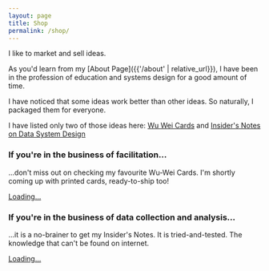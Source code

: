 ```yaml
---
layout: page
title: Shop
permalink: /shop/
---
```

I like to market and sell ideas. 

As you'd learn from my [About Page]({{'/about' | relative_url}}), I have been in the profession of education and systems design for a good amount of time.

I have noticed that some ideas work better than other ideas. So naturally, I packaged them for everyone.

I have listed only two of those ideas here: [Wu Wei Cards](#if-youre-in-the-business-of-facilitation) and [Insider's Notes on Data System Design](#if-youre-in-the-business-of-data-collection-and-analysis)

### If you're in the business of facilitation...
...don't miss out on checking my favourite Wu-Wei Cards. I'm shortly coming up with printed cards, ready-to-ship too!
<div class="gumroad-product-embed" data-gumroad-product-id="50cards"><a href="https://gumroad.com/l/50cards">Loading...</a></div>

### If you're in the business of data collection and analysis...
...it is a no-brainer to get my Insider's Notes. It is tried-and-tested. The knowledge that can't be found on internet.
<div class="gumroad-product-embed" data-gumroad-product-id="datasystem"><a href="https://gumroad.com/l/datasystem">Loading...</a></div>
<script src="https://gumroad.com/js/gumroad-embed.js"></script>

